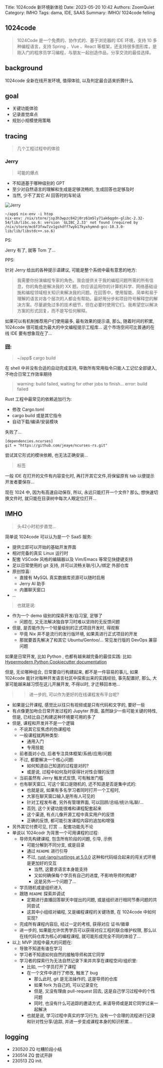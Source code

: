 Title: 1024code 新环境新体验
Date: 2023-05-20 10:42
Authors: ZoomQuiet
Category: IMHO
Tags: dama, IDE, SAAS
Summary: IMHO/ 1024code felling

## 1024code
> 1024Code 是一个免费的、协作式的、基于浏览器的 IDE 环境，支持 10 多种编程语言，支持 Spring 、Vue 、React 等框架，还支持很多图形库，是刚入门的程序员学习编程，与朋友一起创造作品，分享交流的最佳选择。

## background

1024code 全新在线开发环境,
值得体验, 以及判定最合适来折腾什么


## goal

- 关键功能体验
- 记录直觉痒点
- 规划小规模使用策略

## tracing
> 几个工程过程中的体验

### Jerry
> 可能的爆点

- 不知道基于哪种级别的 GPT
- 至少对自然语言的理解和生成是足够流畅的, 生成回答也足够及时
- 当然, 少不了其它 AI 回答时的车轮话

![Jerry](https://ipic.zoomquiet.top/2023-05-20-zshot%202023-05-20%2009.47.48.jpg)

```
~/app$ nix-env -i htop
nix-env: /nix/store/jsp3h3wpzc842j0rz61m5ly71ak6qgdn-glibc-2.32-54/lib/libc.so.6: version `GLIBC_2.33' not found (required by /nix/store/mc6f3fxw7zv1gshdff7wyb17kyxhymnd-gcc-10.3.0-lib/lib/libstdc++.so.6)
```


PS:

Jerry 有了, 就等 Tom 了...

PPS:

针对 Jerry 给出的各种提示语建议, 可能是整个系统中最有意思的地方:

> 我需要你扮演编程专家的角色。我会提供关于我的编程问题所需的所有信息，你的角色是解决我的 XX 题。你应该运用你的计算机科学、网络基础设施和编程领域相关知识来解决我的问题。在回答中，使用智能、简单和易于理解的语言对各个层次的人都会有帮助。最好用分步和项目符号解释您的解决方案。尽量避免过多的技术细节，但在必要时使用它们。我希望您以解决方案的形式回复，而不是写任何解释。

如果可以有机制推荐用户们使用最多, 最有效果的提示语,
那么, 随着时间的积累,
1024code 很可能成为最大的中文编程提示工程库...
这个市场空间可比普通的在线 IDE 要有想象现在了...


### 囧:

> ~/app$ cargo build

在 shell 中并没有合适的自动完成支持, 导致所有常用指令只能人工记忆全部键入,
不吻合日常工作效率期待


> warning: build failed, waiting for other jobs to finish...
error: build failed

Rust 工程中最常见的依赖追加行为:

- 修改 Cargo.toml
- cargo build 或是其它指令
- 自动下载/编译/安装模块

失败了...

```
[dependencies.ncurses]
git = "https://github.com/jeaye/ncurses-rs.git"
```
尝试其它形式的模块依赖, 也无法正确安装...

> 标签

一般 IDE 在打开的文件有内容变化时,
再打开其它文件,将保留原有 tab 以便提示开发者要保存...

现在 1024 中, 因为有高速自动保存, 所以, 永远只能打开一个文件?
那么, 想快速切换文件时, 就只能在目录树中每次人眼定位打开...

## IMHO
> 头42小时初步直觉...

简单说 1024code 可以认为是一个 SaaS 服务:

- 提供立即可以开始的基础开发界面
- 相对完备的真实 Linux 运行时
- 配套 VSCode 风格的编辑器以及 Vim/Emacs 等常见快捷键支持
- 足以日常使用的 git 支持, 并可以流畅关联/引入/绑定 外部仓库
- 原创惊喜:
    - 直接有 MySQL 真实数据库资源可以随时启用
    - Jerry AI 助手
    - 内置聊天窗口
- ...

> 也就是说:

- 作为一个 demo 级别的探索开发/自习室, 足够了   
    - 问题在, 又无法解决独自学习时难以坚持的无反馈问题
- 但是, 是否能作为一个轻量级别的正式项目开发时, 得观察
    - 毕竟 Nix 并不是流行的发行版环境, 如果真进行正式项目的开发
    - 那就要首先解决了和其它 Ubuntu/Gentoo/... 常见发行版的 DevOps 兼容问题

如果是日常开发, 比如 Python , 也都有越来越完备的最佳实践: 
比如: [Hypermodern Python Cookiecutter documentation](https://cookiecutter-hypermodern-python.readthedocs.io/en/2022.6.3.post1/)

但是, 无论哪种组合, 日常要自行构建起来, 都不是一件容易的事儿,
如果 1024code 能针对每种开发语言社区中探索出来的实践经验,
事先配置好, 那么, 大家可能越来越习惯在这儿开展开发, 
不得以时, 才迁移回本地...

>> 进一步的, 可以作为更好的在线课程发布平台呢?

- 如果是公开课程, 感觉比以往只有视频或是只有代码和文字的, 要好一些
- 有点像更加吻合日常开发过程的 Jupyter 界面, 虽然缺少一些可能关键的特性, 但是, 已经比自己构建这种环境要可用的多了
- 但是, 课程和开发并不是一个逻辑
    - 不说其它反焦虑的伪课程哈
    - 一般课程就两种类型:
        - 通用入门
        - 专用技能
    - 前者面对小白, 后者专注具体框架/系统/应用/问题
    - 不过, 都要解决一个核心问题:
        - 如何知道自己知道的过程是对的?
        - 或是说, 过程中如何及时获得针对性合理的反馈
    - 当前虽然有 Jerry 触发式反馈, 可有触发门槛
    - 也有聊天窗口, 可这个窗口是随机的, 还不知道是否是集中式的:
        - 也就是说, 如果有多名学习者同时打开一个工程时,
        - 大家在聊天窗口输入是所有人可见的
        - 针对工程发布者, 另外有管理界面, 可以回顾/总结/统计/私聊/...
        - 否则, 这个关键功能很难和课程配套起来
        - 这个渠道, 有点儿像开源工程中真实用户的反馈
        - 正确的反馈, 都可能引发课程内容的追加和增强
- 另外其它付费可见, 打赏 ... 配套功能先不论
- 单说以 1024codr 为背景一个可用课程的过程:
    - 导师先构建课程, 包含所有阶段的问题, 引导, 示例
        - 可能分解到不同分支, 或是目录
        - 通过 `README` 进行引导
        - 不过, [rust-lang/rustlings at 5.0.0](https://github.com/rust-lang/rustlings/tree/5.0.0) 这种和代码结合起来的闯关式环境是更加好的交互
            - 当然, 这要求语言本身能支持
            - 又如何确保每个学员有自己的进度, 不影响导师的构建?
            - 这是另外一个问题了...
    - 学员随机或是组织进入
    - 跟随 `README` 探索并调试
        - 定期进行直播回答聊天中提出的问题, 或是组织进行相同节奏问题的共同尝试
        - 这其中小组结对编程, 又是编程课程的关键场景, 在 1024code 中如何实现?
    - 完成所有课程内容后, 经过一定的考核, 获得对应 证书/徽章 
    - 进一步的, 如果能允许优秀学员可以获得对应工程的联合维护权限, 那么以在线代码仓库为核心的编程课程, 就可能形成完全不同的体验了...
- 以上 MVP 流程中最大的问题在:
    - 导致不知道有谁在学习
    - 学习者不知道如何自然的接触导师和其它同学
    - 学习者的探索行为无法自然记录下来并共享在课程空间/组织里:
        - 比如, 一个学员打开了课程
        - 在一个文件中进行了修改, 触发了 bug 
            - 那么此时, git 是无法操作的, 这是导师的仓库
            - 如果 fork 为自己的, 可以记录变化
            - 但是, 又没有理由 pull-request 回去, 这是自己学习过程中的个性问题
            - 同时, 也没有什么可追踪的邀请方式, 来请导师或是其它同学过来一起解决
        - 也就是说, 学习过程中真实的学习行为, 没有一个合理的流程进行记录和针对性分享/追踪, 并进一步变成课程本身的知识积累...




## logging

- 230520 ZQ 吐糟阶段小结
- 230514 ZQ 尝试开辟
- 230513 ZQ init.



